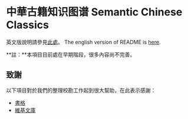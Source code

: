 # 中華古籍知识图谱 Semantic Chinese Classics 

英文版說明請參見[此處](./README.en.md)。
The english version of README is [here](./README.en.md).

**註：**本項目目前處在早期階段，很多內容尚不完善。

## 致謝

以下項目對於我們的整理校勘工作起到很大幫助，在此表示感謝：

* [書格](https://new.shuge.org/)
* [維基文庫](https://zh.wikisource.org/)
